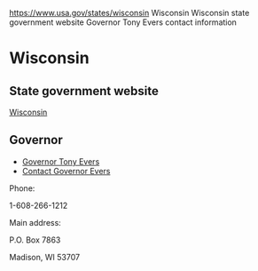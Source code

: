 

https://www.usa.gov/states/wisconsin
Wisconsin
Wisconsin state government website
Governor Tony Evers contact information

Wisconsin
=========

State government website
------------------------

[Wisconsin](https://www.wisconsin.gov/Pages/Home.aspx)

Governor
--------

* [Governor Tony Evers](https://evers.wi.gov/pages/home.aspx)
* [Contact Governor Evers](https://evers.wi.gov/Pages/connect.aspx)

Phone:

1-608-266-1212

Main address:

P.O. Box 7863

Madison, WI 53707
